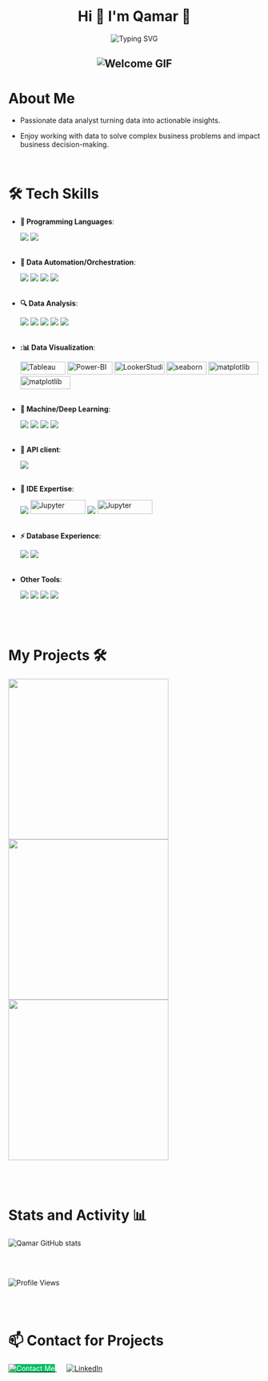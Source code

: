 <h1 align="center">
 Hi 👋 I'm Qamar 🐰</h1>
 <div align="center">
  <img src='https://readme-typing-svg.demolab.com?font=Space+Mono&pause=1000&color=00bf63&center=true&width=435&lines=Full time learner ;Part time Data Pro' alt='Typing SVG' />
</div>

<h2 align="center">
  <img src="https://media2.giphy.com/media/v1.Y2lkPTc5MGI3NjExdW40NW04dmQ4eTF5eHl5am8xNXQxM3F1YW9zaHRsMmNhdDE2MnFsMiZlcD12MV9pbnRlcm5hbF9naWZfYnlfaWQmY3Q9Zw/i7TbtCxjfhn7GJKSQG/giphy.gif" alt="Welcome GIF" />
</h2>


# About Me
- Passionate data analyst turning data into actionable insights.
- Enjoy working with data to solve complex business problems and impact business decision-making.

  <br>
  
# 🛠️ Tech Skills

- **🐍 Programming Languages**:
  
  <img src='https://skillicons.dev/icons?i=py,&theme=dark'> 
  <img src='https://skillicons.dev/icons?i=r,&theme=dark'> 
  <br>
  <br>
 
- **🔄 Data Automation/Orchestration**:

  <img src='https://img.shields.io/badge/dbt-orange?logo=dbt&logoColor=white'/>
  <img src='https://img.shields.io/badge/Fivetran-0077FF?logo=fivetran&logoColor=white'/>
  <img src='https://img.shields.io/badge/Google%20Tag%20Manager-246FDB?logo=google-tag-manager&logoColor=white'/>
  <img src='https://img.shields.io/badge/Zapier-FF4A00?logo=zapier&logoColor=white'/>
  <br>
  <br>

- **🔍 Data Analysis**:

  <img src='https://img.shields.io/badge/Google%20Sheets-34A853?style=for-the-badge&logo=google-sheets&logoColor=white'>
  <img src='https://img.shields.io/badge/sql-4479A1?style=for-the-badge&logo=postgresql&logoColor=white'/>
  <img src='https://img.shields.io/badge/Google_Cloud-4285F4?style=for-the-badge&logo=google-cloud&logoColor=white'>
  <img src='https://img.shields.io/badge/Numpy-777BB4?style=for-the-badge&logo=numpy&logoColor=white'>
  <img src='https://img.shields.io/badge/Pandas-2C2D72?style=for-the-badge&logo=pandas&logoColor=white'>
  <br>
  <br>

- **:📊 Data Visualization**:

  <img src='https://img.shields.io/badge/Tableau-E97627?style=for-the-badge&logo=Tableau&logoColor=white' alt="Tableau" style="height: 26px; width: 90px;"/>
  <img src='https://img.shields.io/badge/Power_BI-F2C811?style=for-the-badge&logo=Power-BI&logoColor=black'alt="Power-BI" style="height: 26px; width: 90px;" />
  <img src='https://img.shields.io/badge/Looker%20Studio-4285F4?logo=looker&logoColor=white'alt="LookerStudio" style="height: 26px; width: 100px;"/>
  <img src='https://img.shields.io/badge/Seaborn-4C72B0?logo=seaborn&logoColor=white' alt="seaborn" style="height: 26px; width: 80px;" />
  <img src='https://img.shields.io/badge/Plotly-239120?style=for-the-badge&logo=plotly&logoColor=white'alt="matplotlib" style="height: 26px; width: 100px;" />
  <img src='https://img.shields.io/badge/Matplotlib-11557C?logo=matplotlib&logoColor=white' alt="matplotlib" style="height: 26px; width: 100px;" />
  <br>
  <br>

- **🧠 Machine/Deep Learning**:
  
  <img src='https://img.shields.io/badge/scikit_learn-F7931E?style=for-the-badge&logo=scikit-learn&logoColor=white'>
  <img src='https://img.shields.io/badge/Keras-D00000?style=for-the-badge&logo=Keras&logoColor=white'>
  <img src='https://img.shields.io/badge/TensorFlow-FF6F00?style=for-the-badge&logo=TensorFlow&logoColor=white'>
  <img src='https://img.shields.io/badge/-HuggingFace-FDEE21?style=for-the-badge&logo=HuggingFace&logoColor=black'>
  <br>
  <br>
  

- **📡 API client**:
  
  <img src='https://img.shields.io/badge/Insomnia-5849be?style=for-the-badge&logo=Insomnia&logoColor=white'>
  <br>  
  <br>

- **📘 IDE Expertise**:
  
  <img src='https://img.shields.io/badge/Colab-F9AB00?style=for-the-badge&logo=googlecolab&color=525252'>
  <img src='https://img.shields.io/badge/Jupyter-F37626?style=for-the-badge&logo=Jupyter&logoColor=white' style='height: 28px; width: 110px;' alt="Jupyter"/>
  <img src='https://img.shields.io/badge/VSCode-0078D4?style=for-the-badge&logo=visual%20studio%20code&logoColor=white'>
  <img src='https://img.shields.io/badge/Anaconda-3EB049?logo=anaconda&logoColor=white' style='height: 28px; width: 110px;' alt="Jupyter">

  <br>  
  <br>

- **⚡ Database Experience**: 
  
  <img src='https://img.shields.io/badge/Sqlite-003B57?style=for-the-badge&logo=sqlite&logoColor=white'>
  <img src='https://img.shields.io/badge/PostgreSQL-316192?style=for-the-badge&logo=postgresql&logoColor=white'>
  <br>  
  <br>

- **Other Tools**:

  <img src='https://img.shields.io/badge/Airtable-18BFFF?style=for-the-badge&logo=Airtable&logoColor=white'> 
  <img src='https://img.shields.io/badge/Notion-000000?style=for-the-badge&logo=notion&logoColor=white'>
  <img src='https://img.shields.io/badge/Calendly-006BFF?style=for-the-badge&logo=calendly&logoColor=white'>
  <img src='https://img.shields.io/badge/Kaggle-20BEFF?style=for-the-badge&logo=Kaggle&logoColor=white'>
  <br>
  <br> 
  <br>
  <br> 

# My Projects 🛠️  

<a href="https://github.com/Qamar247/readme-">
  <img width=320 align="center" src='https://github-readme-stats.vercel.app/api/pin/?username=Qamar247&repo=readme-portfolio&show_icons=true&theme=holi&hide_border=true&border_radius=20&bg_color=0c3666'>
</a>

<a href="https://github.com/SenaThenu/link-orchard">
  <img width=320 align="center" src='https://github-readme-stats.vercel.app/api/pin/?username=Qamar247&repo=&show_icons=true&theme=holi&hide_border=true&border_radius=20&bg_color=0c3666'>
</a>

<a href="https://github.com/SenaThenu/StudySphere">
  <img width=320 align="center" src='https://github-readme-stats.vercel.app/api/pin/?username=Qamar247&repo=&show_icons=true&theme=holi&hide_border=true&border_radius=20&bg_color=0c3666'>
</a>
<br>
<br> 
<br>
<br> 


# Stats and Activity 📊
![Qamar GitHub stats](https://github-readme-stats.vercel.app/api?username=Qamar&show_icons=true&theme=transparent)

<br>
<br>

![Profile Views](https://komarev.com/ghpvc/?username=Qamar247&label=Profile+Views&color=0c3666)

<br>
<br>


# 📫 Contact for Projects

<div align="left">
  <a href="https://qamar247.github.io/Portfolio/">
    <img src="https://img.shields.io/badge/Contact%20Me-00bf63?style=for-the-badge&logoColor=white" alt="Contact Me" style="background-color: #00bf63; color: white;">
  </a>  &nbsp;&nbsp;&nbsp;&nbsp;
 
  <a href="https://www.linkedin.com/in/qamaribrahim/">
    <img src="https://img.shields.io/badge/LinkedIn-0A66C2?style=for-the-badge&logo=linkedin&logoColor=white" alt="LinkedIn">
  </a>  
</div>




